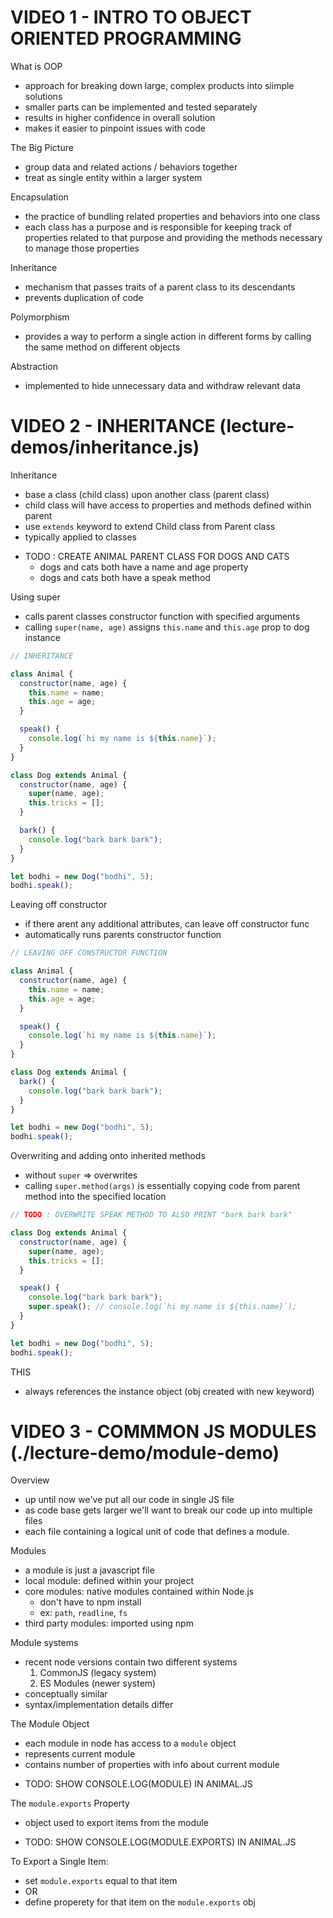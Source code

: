 # VIDEO 1 - INTRO TO OBJECT ORIENTED PROGRAMMING

What is OOP

- approach for breaking down large, complex products into siimple solutions
- smaller parts can be implemented and tested separately
- results in higher confidence in overall solution
- makes it easier to pinpoint issues with code

The Big Picture

- group data and related actions / behaviors together
- treat as single entity within a larger system

Encapsulation

- the practice of bundling related properties and behaviors into
  one class
- each class has a purpose and is responsible for keeping track of
  properties related to that purpose and providing the methods
  necessary to manage those properties

Inheritance

- mechanism that passes traits of a parent class to its descendants
- prevents duplication of code

Polymorphism

- provides a way to perform a single action in different forms by
  calling the same method on different objects

Abstraction

- implemented to hide unnecessary data and withdraw relevant data

# VIDEO 2 - INHERITANCE (lecture-demos/inheritance.js)

Inheritance

- base a class (child class) upon another class (parent class)
- child class will have access to properties and methods defined within parent
- use `extends` keyword to extend Child class from Parent class
- typically applied to classes

* TODO : CREATE ANIMAL PARENT CLASS FOR DOGS AND CATS
  - dogs and cats both have a name and age property
  - dogs and cats both have a speak method

Using super

- calls parent classes constructor function with specified arguments
- calling `super(name, age)` assigns `this.name` and `this.age` prop to dog instance

```js
// INHERITANCE

class Animal {
  constructor(name, age) {
    this.name = name;
    this.age = age;
  }

  speak() {
    console.log(`hi my name is ${this.name}`);
  }
}

class Dog extends Animal {
  constructor(name, age) {
    super(name, age);
    this.tricks = [];
  }

  bark() {
    console.log("bark bark bark");
  }
}

let bodhi = new Dog("bodhi", 5);
bodhi.speak();
```

Leaving off constructor

- if there arent any additional attributes, can leave off constructor func
- automatically runs parents constructor function

```js
// LEAVING OFF CONSTRUCTOR FUNCTION

class Animal {
  constructor(name, age) {
    this.name = name;
    this.age = age;
  }

  speak() {
    console.log(`hi my name is ${this.name}`);
  }
}

class Dog extends Animal {
  bark() {
    console.log("bark bark bark");
  }
}

let bodhi = new Dog("bodhi", 5);
bodhi.speak();
```

Overwriting and adding onto inherited methods

- without `super` => overwrites
- calling `super.method(args)` is essentially copying code from parent method into the specified location

```js
// TODO : OVERWRITE SPEAK METHOD TO ALSO PRINT "bark bark bark"

class Dog extends Animal {
  constructor(name, age) {
    super(name, age);
    this.tricks = [];
  }

  speak() {
    console.log("bark bark bark");
    super.speak(); // console.log(`hi my name is ${this.name}`);
  }
}

let bodhi = new Dog("bodhi", 5);
bodhi.speak();
```

THIS

- always references the instance object (obj created with new keyword)

# VIDEO 3 - COMMMON JS MODULES (./lecture-demo/module-demo)

Overview

- up until now we've put all our code in single JS file
- as code base gets larger we'll want to break our code up into multiple files
- each file containing a logical unit of code that defines a module.

Modules

- a module is just a javascript file
- local module: defined within your project
- core modules: native modules contained within Node.js
  - don't have to npm install
  - ex: `path`, `readline`, `fs`
- third party modules: imported using npm

Module systems

- recent node versions contain two different systems
  1.  CommonJS (legacy system)
  2.  ES Modules (newer system)
- conceptually similar
- syntax/implementation details differ

The Module Object

- each module in node has access to a `module` object
- represents current module
- contains number of properties with info about current module

* TODO: SHOW CONSOLE.LOG(MODULE) IN ANIMAL.JS

The `module.exports` Property

- object used to export items from the module

* TODO: SHOW CONSOLE.LOG(MODULE.EXPORTS) IN ANIMAL.JS

To Export a Single Item:

- set `module.exports` equal to that item
- OR
- define properety for that item on the `module.exports` obj
